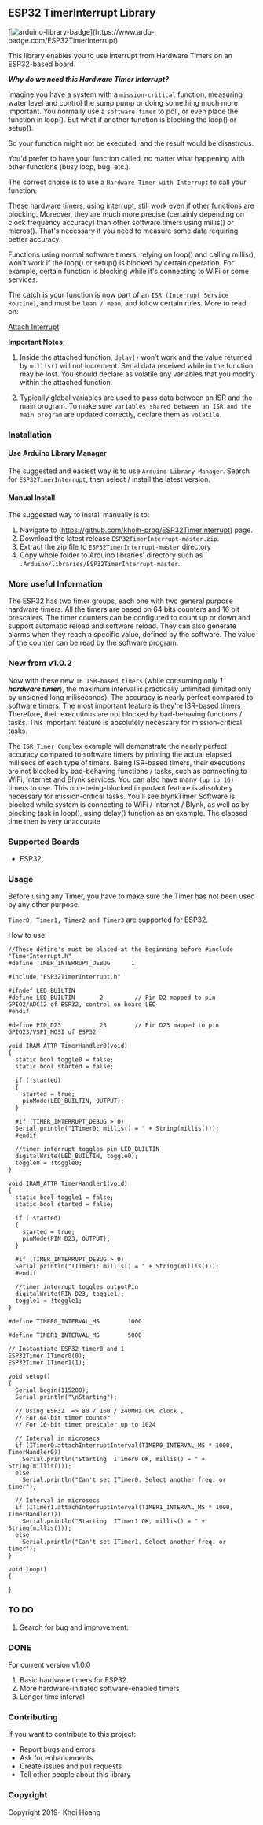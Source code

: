 ## ESP32 TimerInterrupt Library

[![arduino-library-badge](https://www.ardu-badge.com/badge/ESP32TimerInterrupt.svg?)](https://www.ardu-badge.com/ESP32TimerInterrupt)

This library enables you to use Interrupt from Hardware Timers on an ESP32-based board.

***Why do we need this Hardware Timer Interrupt?***

Imagine you have a system with a `mission-critical` function, measuring water level and control the sump pump or doing something much more important. You normally use a `software timer` to poll, or even place the function in loop(). But what if another function is blocking the loop() or setup().

So your function might not be executed, and the result would be disastrous.

You'd prefer to have your function called, no matter what happening with other functions (busy loop, bug, etc.).

The correct choice is to use a `Hardware Timer with Interrupt` to call your function.

These hardware timers, using interrupt, still work even if other functions are blocking. Moreover, they are much more precise (certainly depending on clock frequency accuracy) than other software timers using millis() or micros(). That's necessary if you need to measure some data requiring better accuracy.

Functions using normal software timers, relying on loop() and calling millis(), won't work if the loop() or setup() is blocked by certain operation. For example, certain function is blocking while it's connecting to WiFi or some services.

The catch is your function is now part of an `ISR (Interrupt Service Routine)`, and must be `lean / mean`, and follow certain rules. More to read on:

[Attach Interrupt](https://www.arduino.cc/reference/en/language/functions/external-interrupts/attachinterrupt/)

**Important Notes:**
1. Inside the attached function, `delay()` won’t work and the value returned by `millis()` will not increment. Serial data received while in the function may be lost. You should declare as volatile any variables that you modify within the attached function.

2. Typically global variables are used to pass data between an ISR and the main program. To make sure `variables shared between an ISR and the main program` are updated correctly, declare them as `volatile`.

### Installation

#### Use Arduino Library Manager

The suggested and easiest way is to use `Arduino Library Manager`. Search for `ESP32TimerInterrupt`, then select / install the latest version.

#### Manual Install

The suggested way to install manually is to:

1. Navigate to (https://github.com/khoih-prog/ESP32TimerInterrupt) page.
2. Download the latest release `ESP32TimerInterrupt-master.zip`.
3. Extract the zip file to `ESP32TimerInterrupt-master` directory 
4. Copy whole folder to Arduino libraries' directory such as `.Arduino/libraries/ESP32TimerInterrupt-master`.

### More useful Information

The ESP32 has two timer groups, each one with two general purpose hardware timers. 
All the timers are based on 64 bits counters and 16 bit prescalers. 
The timer counters can be configured to count up or down and support automatic reload and software reload.
They can also generate alarms when they reach a specific value, defined by the software. The value of the counter can be read by 
the software program.

### New from v1.0.2

Now with these new `16 ISR-based timers` (while consuming only ***1 hardware timer***), the maximum interval is practically unlimited (limited only by unsigned long miliseconds). The accuracy is nearly perfect compared to software timers. The most important feature is they're ISR-based timers Therefore, their executions are not blocked by bad-behaving functions / tasks.
This important feature is absolutely necessary for mission-critical tasks. 

The `ISR_Timer_Complex` example will demonstrate the nearly perfect accuracy compared to software timers by printing the actual elapsed millisecs of each type of timers.
Being ISR-based timers, their executions are not blocked by bad-behaving functions / tasks, such as connecting to WiFi, Internet and Blynk services. You can also have many `(up to 16)` timers to use.
This non-being-blocked important feature is absolutely necessary for mission-critical tasks. 
You'll see blynkTimer Software is blocked while system is connecting to WiFi / Internet / Blynk, as well as by blocking task 
in loop(), using delay() function as an example. The elapsed time then is very unaccurate

### Supported Boards

- ESP32

### Usage

Before using any Timer, you have to make sure the Timer has not been used by any other purpose.

`Timer0, Timer1, Timer2 and Timer3` are supported for ESP32.

How to use:

```
//These define's must be placed at the beginning before #include "TimerInterrupt.h"
#define TIMER_INTERRUPT_DEBUG      1

#include "ESP32TimerInterrupt.h"

#ifndef LED_BUILTIN
#define LED_BUILTIN       2         // Pin D2 mapped to pin GPIO2/ADC12 of ESP32, control on-board LED
#endif

#define PIN_D23           23        // Pin D23 mapped to pin GPIO23/VSPI_MOSI of ESP32

void IRAM_ATTR TimerHandler0(void)
{
  static bool toggle0 = false;
  static bool started = false;

  if (!started)
  {
    started = true;
    pinMode(LED_BUILTIN, OUTPUT);
  }

  #if (TIMER_INTERRUPT_DEBUG > 0)
  Serial.println("ITimer0: millis() = " + String(millis()));
  #endif
  
  //timer interrupt toggles pin LED_BUILTIN
  digitalWrite(LED_BUILTIN, toggle0);
  toggle0 = !toggle0;
}

void IRAM_ATTR TimerHandler1(void)
{
  static bool toggle1 = false;
  static bool started = false;

  if (!started)
  {
    started = true;
    pinMode(PIN_D23, OUTPUT);
  }

  #if (TIMER_INTERRUPT_DEBUG > 0)
  Serial.println("ITimer1: millis() = " + String(millis()));
  #endif
  
  //timer interrupt toggles outputPin
  digitalWrite(PIN_D23, toggle1);
  toggle1 = !toggle1;
}

#define TIMER0_INTERVAL_MS        1000 

#define TIMER1_INTERVAL_MS        5000 

// Instantiate ESP32 timer0 and 1
ESP32Timer ITimer0(0);
ESP32Timer ITimer1(1);

void setup()
{
  Serial.begin(115200);
  Serial.println("\nStarting");
  
  // Using ESP32  => 80 / 160 / 240MHz CPU clock , 
  // For 64-bit timer counter
  // For 16-bit timer prescaler up to 1024

  // Interval in microsecs
  if (ITimer0.attachInterruptInterval(TIMER0_INTERVAL_MS * 1000, TimerHandler0))
    Serial.println("Starting  ITimer0 OK, millis() = " + String(millis()));
  else
    Serial.println("Can't set ITimer0. Select another freq. or timer");

  // Interval in microsecs    
  if (ITimer1.attachInterruptInterval(TIMER1_INTERVAL_MS * 1000, TimerHandler1))
    Serial.println("Starting  ITimer1 OK, millis() = " + String(millis()));
  else
    Serial.println("Can't set ITimer1. Select another freq. or timer");    
}

void loop()
{
  
}

```
### TO DO

1. Search for bug and improvement.


### DONE

For current version v1.0.0

1. Basic hardware timers for ESP32.
2. More hardware-initiated software-enabled timers
3. Longer time interval


### Contributing
If you want to contribute to this project:
- Report bugs and errors
- Ask for enhancements
- Create issues and pull requests
- Tell other people about this library

### Copyright
Copyright 2019- Khoi Hoang
